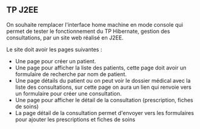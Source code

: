 ## TP J2EE

On souhaite remplacer l'interface home machine en mode console qui permet de tester le fonctionnement du TP Hibernate, gestion des consultations, par un site web réalisé en J2EE.

Le site doit avoir les pages suivantes :

- Une page pour créer un patient.
- Une page pour afficher la liste des patients, cette page doit avoir un formulaire de recherche par nom de patient.
- Une page détails du patient ou on peut voir le dossier médical avec la liste des consultations, sur cette page on aura un lien qui renvoie vers un formulaire pour créer une consultation.
- Une page pour afficher le détail de la consultation (prescription, fiches de soins)
- La page détail de la consultation permet d'envoyer vers les formulaires pour ajouter les prescriptions et fiches de soins